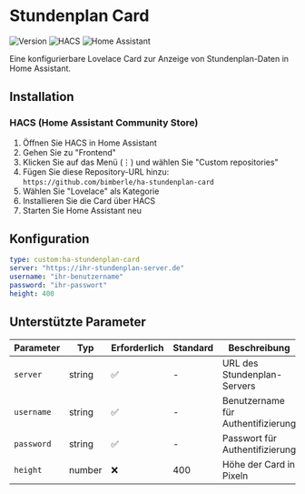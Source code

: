 # Stundenplan Card

![Version](https://img.shields.io/badge/version-1.0.1-blue.svg)
![HACS](https://img.shields.io/badge/HACS-Custom-orange.svg)
![Home Assistant](https://img.shields.io/badge/Home%20Assistant-2021.3+-blue.svg)

Eine konfigurierbare Lovelace Card zur Anzeige von Stundenplan-Daten in Home Assistant.

## Installation

### HACS (Home Assistant Community Store)
1. Öffnen Sie HACS in Home Assistant
2. Gehen Sie zu "Frontend" 
3. Klicken Sie auf das Menü (⋮) und wählen Sie "Custom repositories"
4. Fügen Sie diese Repository-URL hinzu: `https://github.com/bimberle/ha-stundenplan-card`
5. Wählen Sie "Lovelace" als Kategorie
6. Installieren Sie die Card über HACS
7. Starten Sie Home Assistant neu

## Konfiguration

```yaml
type: custom:ha-stundenplan-card
server: "https://ihr-stundenplan-server.de"
username: "ihr-benutzername"
password: "ihr-passwort"
height: 400
```

## Unterstützte Parameter

| Parameter | Typ | Erforderlich | Standard | Beschreibung |
|-----------|-----|--------------|----------|--------------|
| `server` | string | ✅ | - | URL des Stundenplan-Servers |
| `username` | string | ✅ | - | Benutzername für Authentifizierung |
| `password` | string | ✅ | - | Passwort für Authentifizierung |
| `height` | number | ❌ | 400 | Höhe der Card in Pixeln |